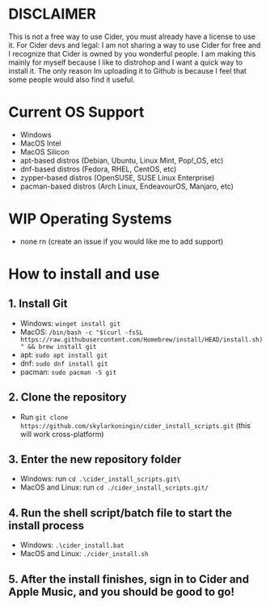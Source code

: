 # DISCLAIMER
This is not a free way to use Cider, you must already have a license to use it.
For Cider devs and legal: I am not sharing a way to use Cider for free and I recognize that Cider is owned by you wonderful people. I am making this mainly for myself because I like to distrohop and I want a quick way to install it. The only reason Im uploading it to Github is because I feel that some people would also find it useful.

# Current OS Support
- Windows
- MacOS Intel
- MacOS Silicon
- apt-based distros (Debian, Ubuntu, Linux Mint, Pop!_OS, etc)
- dnf-based distros (Fedora, RHEL, CentOS, etc)
- zypper-based distros (OpenSUSE, SUSE Linux Enterprise)
- pacman-based distros (Arch Linux, EndeavourOS, Manjaro, etc)

# WIP Operating Systems
- none rn (create an issue if you would like me to add support)

# How to install and use
## 1. Install Git
- Windows: `winget install git`
- MacOS: ``/bin/bash -c "$(curl -fsSL https://raw.githubusercontent.com/Homebrew/install/HEAD/install.sh)" && brew install git``
- apt: `sudo apt install git`
- dnf: `sudo dnf install git`
- pacman: `sudo pacman -S git`

## 2. Clone the repository
- Run `git clone https://github.com/skylarkoningin/cider_install_scripts.git` (this will work cross-platform)

## 3. Enter the new repository folder
- Windows: run `cd .\cider_install_scripts.git\`
- MacOS and Linux: run `cd ./cider_install_scripts.git/`

## 4. Run the shell script/batch file to start the install process
- Windows: `.\cider_install.bat`
- MacOS and Linux: `./cider_install.sh`

## 5. After the install finishes, sign in to Cider and Apple Music, and you should be good to go!
